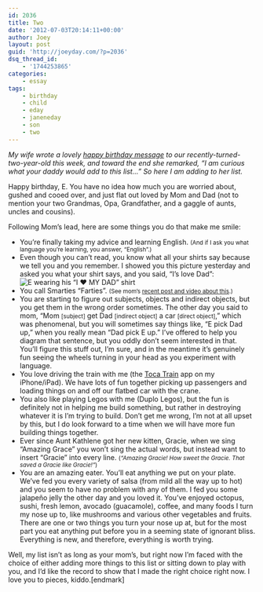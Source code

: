 ```yaml
---
id: 2036
title: Two
date: '2012-07-03T20:14:11+00:00'
author: Joey
layout: post
guid: 'http://joeyday.com/?p=2036'
dsq_thread_id:
    - '1744253865'
categories:
    - essay
tags:
    - birthday
    - child
    - eday
    - janeneday
    - son
    - two
---
```


*My wife wrote a lovely [happy birthday message](http://www.janeneday.com/2012/06/27/two-year-update/ "Two Year Update ‹ Day By Day") to our recently-turned-two-year-old this week, and toward the end she remarked, “I am curious what your daddy would add to this list…” So here I am adding to her list.*

Happy birthday, E. You have no idea how much you are worried about, gushed and cooed over, and just flat out loved by Mom and Dad (not to mention your two Grandmas, Opa, Grandfather, and a gaggle of aunts, uncles and cousins).

Following Mom’s lead, here are some things you do that make me smile:

- You’re finally taking my advice and learning English. <small>(And if I ask you what language you’re learning, you answer, “English”.)</small>
- Even though you can’t read, you know what all your shirts say because we tell you and you remember. I showed you this picture yesterday and asked you what your shirt says, and you said, “I’s love Dad”:  
    ![E wearing his “I ♥ MY DAD” shirt](http://joeyday.com/wp-content/uploads/2012/07/7491559204_906b95a362_k.jpg "E wearing his “I ♥ MY DAD” shirt")
- You call Smarties “Farties”. <small>(See mom’s [recent post and video about this](http://www.janeneday.com/2012/07/03/farties/ "Farties ‹ Day By Day").)</small>
- You are starting to figure out subjects, objects and indirect objects, but you get them in the wrong order sometimes. The other day you said to mom, “Mom <small>\[subject\]</small> get Dad <small>\[indirect object\]</small> a car <small>\[direct object\]</small>,” which was phenomenal, but you will sometimes say things like, “E pick Dad up,” when you really mean “Dad pick E up.” I’ve offered to help you diagram that sentence, but you oddly don’t seem interested in that. You’ll figure this stuff out, I’m sure, and in the meantime it’s genuinely fun seeing the wheels turning in your head as you experiment with language.
- You love driving the train with me (the [Toca Train](http://tocaboca.com/game/toca-train/ "Toca Train ‹ Toca Boca") app on my iPhone/iPad). We have lots of fun together picking up passengers and loading things on and off our flatbed car with the crane.
- You also like playing Legos with me (Duplo Legos), but the fun is definitely not in helping me build something, but rather in destroying whatever it is I’m trying to build. Don’t get me wrong, I’m not at all upset by this, but I do look forward to a time when we will have more fun building things together.
- Ever since Aunt Kathlene got her new kitten, Gracie, when we sing “Amazing Grace” you won’t sing the actual words, but instead want to insert “Gracie” into every line. <small>(*“Amazing Gracie! How sweet the Gracie. That saved a Gracie like Gracie!”*)</small>
- You are an amazing eater. You’ll eat anything we put on your plate. We’ve fed you every variety of salsa (from mild all the way up to hot) and you seem to have no problem with any of them. I fed you some jalapeño jelly the other day and you loved it. You’ve enjoyed octopus, sushi, fresh lemon, avocado (guacamole), coffee, and many foods I turn my nose up to, like mushrooms and various other vegetables and fruits. There are one or two things you turn your nose up at, but for the most part you eat anything put before you in a seeming state of ignorant bliss. Everything is new, and therefore, everything is worth trying.

Well, my list isn’t as long as your mom’s, but right now I’m faced with the choice of either adding more things to this list or sitting down to play with you, and I’d like the record to show that I made the right choice right now. I love you to pieces, kiddo.\[endmark\]